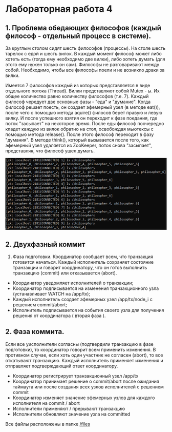 # Лабораторная работа 4

## 1. Проблема обедающих философов (каждый философ - отдельный процесс в системе). 
За круглым столом сидят шесть философов (процессы). На столе шесть тарелок с едой и шесть вилок.
В каждый момент философ может либо хотеть есть (тогда ему необходимо две вилки), либо хотеть думать
(для этого ему нужен только он сам). Философы не разговаривают между собой. Необходимо, чтобы
все философы поели и не возникло драки за вилки.

Имеется 7 философов каждый из которых представляется в виде отдельного потока (Thread). 
Вилки представляют собой Mutex - ы. Их общее количество равно количеству философов (т.е. 7). 
Каждый философ чередует две основные фазы - "еда" и "думание". Когда философ решает поесть, 
он создает эфемерный узел (в методе eat()), после чего с помощью метода aquire() 
филосов берет правую и левую вилку. И после успешного взятия он переходит к фазе поедания, 
где поток "засыпает" на некоторое время. После еды философ поочередно кладет каждую из вилок обратно на стол, 
освобождая мьютексы с помощью метода release(). После этого философ переходит в фазу "думания". 
В методе think(), который вызывается после того, как эфемерный узел удаляется из ZooKeeper, поток снова "засыпает", 
представляя, что философ ушел думать.

![1](https://github.com/vmokook/BigData/blob/main/LR4/files/1.jpg)

## 2. Двухфазный коммит 

1. Фаза подготовки.
Координатор сообщает всем, что транзакция готовится начаться. Каждый исполнитель сохраняет состояние
транзакции и говорит координатору, что он готов выполнить транзакцию (commit) или отказывается (abort).
- Координатор уведомляет исполнителей о транзакции;
- Координатор подписывается на изменения транзакционного узла (устанавливает WATCH на /app/tx);
- Каждый исполнитель создает эфемерных узел /app/tx/node_i с решением commit/abort;
- Исполнитель подписывается на события своего узла для получения решения от координатора ( вторая фаза ).

## 2. Фаза коммита. 
Если все уисполнители согласны (подтвердили транзакцию в фазе подготовки), то координатор говорит всем применить изменения. В противном случае,
если хоть один участник не согласен (abort), то все откатывают транзакцию. Каждый исполнитель применяет изменения и отправляет подтверждающий ответ координатору.
- Координатор регистрирует транзакционный узел /app/tx
- Координатор принимает решение о commit/abort после ожидания таймаута или после создания всех узлов исполнителей с решением commit
- Координатор изменяет значение эфемерных узлов для каждого исполнителя на commit / abort
- Исполнители применяют / прерывают транзакцию
- Исполнители обновляют значение узла на committed

Все файлы расположены в папке [/files](https://github.com/vmokook/BigData/tree/main/LR4/files) 







